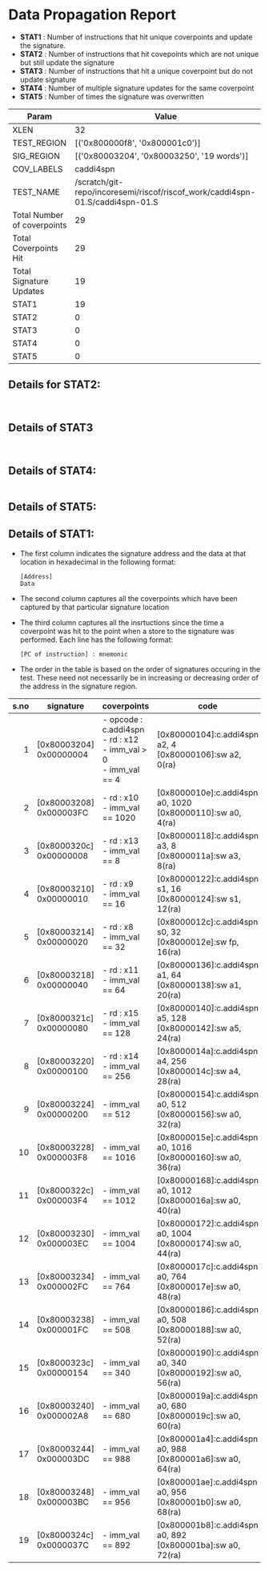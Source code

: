 
# Data Propagation Report

- **STAT1** : Number of instructions that hit unique coverpoints and update the signature.
- **STAT2** : Number of instructions that hit covepoints which are not unique but still update the signature
- **STAT3** : Number of instructions that hit a unique coverpoint but do not update signature
- **STAT4** : Number of multiple signature updates for the same coverpoint
- **STAT5** : Number of times the signature was overwritten

| Param                     | Value    |
|---------------------------|----------|
| XLEN                      | 32      |
| TEST_REGION               | [('0x800000f8', '0x800001c0')]      |
| SIG_REGION                | [('0x80003204', '0x80003250', '19 words')]      |
| COV_LABELS                | caddi4spn      |
| TEST_NAME                 | /scratch/git-repo/incoresemi/riscof/riscof_work/caddi4spn-01.S/caddi4spn-01.S    |
| Total Number of coverpoints| 29     |
| Total Coverpoints Hit     | 29      |
| Total Signature Updates   | 19      |
| STAT1                     | 19      |
| STAT2                     | 0      |
| STAT3                     | 0     |
| STAT4                     | 0     |
| STAT5                     | 0     |

## Details for STAT2:

```


```

## Details of STAT3

```


```

## Details of STAT4:

```

```

## Details of STAT5:



## Details of STAT1:

- The first column indicates the signature address and the data at that location in hexadecimal in the following format: 
  ```
  [Address]
  Data
  ```

- The second column captures all the coverpoints which have been captured by that particular signature location

- The third column captures all the insrtuctions since the time a coverpoint was
  hit to the point when a store to the signature was performed. Each line has
  the following format:
  ```
  [PC of instruction] : mnemonic
  ```
- The order in the table is based on the order of signatures occuring in the
  test. These need not necessarily be in increasing or decreasing order of the
  address in the signature region.

|s.no|        signature         |                                 coverpoints                                  |                                code                                |
|---:|--------------------------|------------------------------------------------------------------------------|--------------------------------------------------------------------|
|   1|[0x80003204]<br>0x00000004|- opcode : c.addi4spn<br> - rd : x12<br> - imm_val > 0<br> - imm_val == 4<br> |[0x80000104]:c.addi4spn a2, 4<br> [0x80000106]:sw a2, 0(ra)<br>     |
|   2|[0x80003208]<br>0x000003FC|- rd : x10<br> - imm_val == 1020<br>                                          |[0x8000010e]:c.addi4spn a0, 1020<br> [0x80000110]:sw a0, 4(ra)<br>  |
|   3|[0x8000320c]<br>0x00000008|- rd : x13<br> - imm_val == 8<br>                                             |[0x80000118]:c.addi4spn a3, 8<br> [0x8000011a]:sw a3, 8(ra)<br>     |
|   4|[0x80003210]<br>0x00000010|- rd : x9<br> - imm_val == 16<br>                                             |[0x80000122]:c.addi4spn s1, 16<br> [0x80000124]:sw s1, 12(ra)<br>   |
|   5|[0x80003214]<br>0x00000020|- rd : x8<br> - imm_val == 32<br>                                             |[0x8000012c]:c.addi4spn s0, 32<br> [0x8000012e]:sw fp, 16(ra)<br>   |
|   6|[0x80003218]<br>0x00000040|- rd : x11<br> - imm_val == 64<br>                                            |[0x80000136]:c.addi4spn a1, 64<br> [0x80000138]:sw a1, 20(ra)<br>   |
|   7|[0x8000321c]<br>0x00000080|- rd : x15<br> - imm_val == 128<br>                                           |[0x80000140]:c.addi4spn a5, 128<br> [0x80000142]:sw a5, 24(ra)<br>  |
|   8|[0x80003220]<br>0x00000100|- rd : x14<br> - imm_val == 256<br>                                           |[0x8000014a]:c.addi4spn a4, 256<br> [0x8000014c]:sw a4, 28(ra)<br>  |
|   9|[0x80003224]<br>0x00000200|- imm_val == 512<br>                                                          |[0x80000154]:c.addi4spn a0, 512<br> [0x80000156]:sw a0, 32(ra)<br>  |
|  10|[0x80003228]<br>0x000003F8|- imm_val == 1016<br>                                                         |[0x8000015e]:c.addi4spn a0, 1016<br> [0x80000160]:sw a0, 36(ra)<br> |
|  11|[0x8000322c]<br>0x000003F4|- imm_val == 1012<br>                                                         |[0x80000168]:c.addi4spn a0, 1012<br> [0x8000016a]:sw a0, 40(ra)<br> |
|  12|[0x80003230]<br>0x000003EC|- imm_val == 1004<br>                                                         |[0x80000172]:c.addi4spn a0, 1004<br> [0x80000174]:sw a0, 44(ra)<br> |
|  13|[0x80003234]<br>0x000002FC|- imm_val == 764<br>                                                          |[0x8000017c]:c.addi4spn a0, 764<br> [0x8000017e]:sw a0, 48(ra)<br>  |
|  14|[0x80003238]<br>0x000001FC|- imm_val == 508<br>                                                          |[0x80000186]:c.addi4spn a0, 508<br> [0x80000188]:sw a0, 52(ra)<br>  |
|  15|[0x8000323c]<br>0x00000154|- imm_val == 340<br>                                                          |[0x80000190]:c.addi4spn a0, 340<br> [0x80000192]:sw a0, 56(ra)<br>  |
|  16|[0x80003240]<br>0x000002A8|- imm_val == 680<br>                                                          |[0x8000019a]:c.addi4spn a0, 680<br> [0x8000019c]:sw a0, 60(ra)<br>  |
|  17|[0x80003244]<br>0x000003DC|- imm_val == 988<br>                                                          |[0x800001a4]:c.addi4spn a0, 988<br> [0x800001a6]:sw a0, 64(ra)<br>  |
|  18|[0x80003248]<br>0x000003BC|- imm_val == 956<br>                                                          |[0x800001ae]:c.addi4spn a0, 956<br> [0x800001b0]:sw a0, 68(ra)<br>  |
|  19|[0x8000324c]<br>0x0000037C|- imm_val == 892<br>                                                          |[0x800001b8]:c.addi4spn a0, 892<br> [0x800001ba]:sw a0, 72(ra)<br>  |
